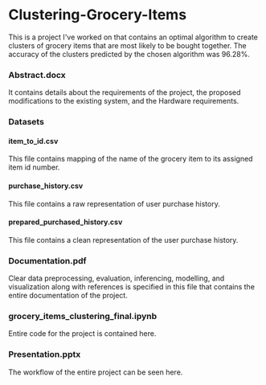 # Clustering-Grocery-Items
This is a project I've worked on that contains an optimal algorithm to create clusters of grocery items that are most likely to be bought together. The accuracy of the clusters predicted by the chosen algorithm was 96.28%.

### Abstract.docx
It contains details about the requirements of the project, the proposed modifications to the existing system, and the Hardware requirements.

### Datasets
#### item_to_id.csv
This file contains mapping of the name of the grocery item to its assigned item id number.

#### purchase_history.csv
This file contains a raw representation of user purchase history. 

#### prepared_purchased_history.csv
This file contains a clean representation of the user purchase history.

### Documentation.pdf
Clear data preprocessing, evaluation, inferencing, modelling, and visualization along with references is specified in this file that contains the entire documentation of the project.

### grocery_items_clustering_final.ipynb
Entire code for the project is contained here.

### Presentation.pptx
The workflow of the entire project can be seen here.
